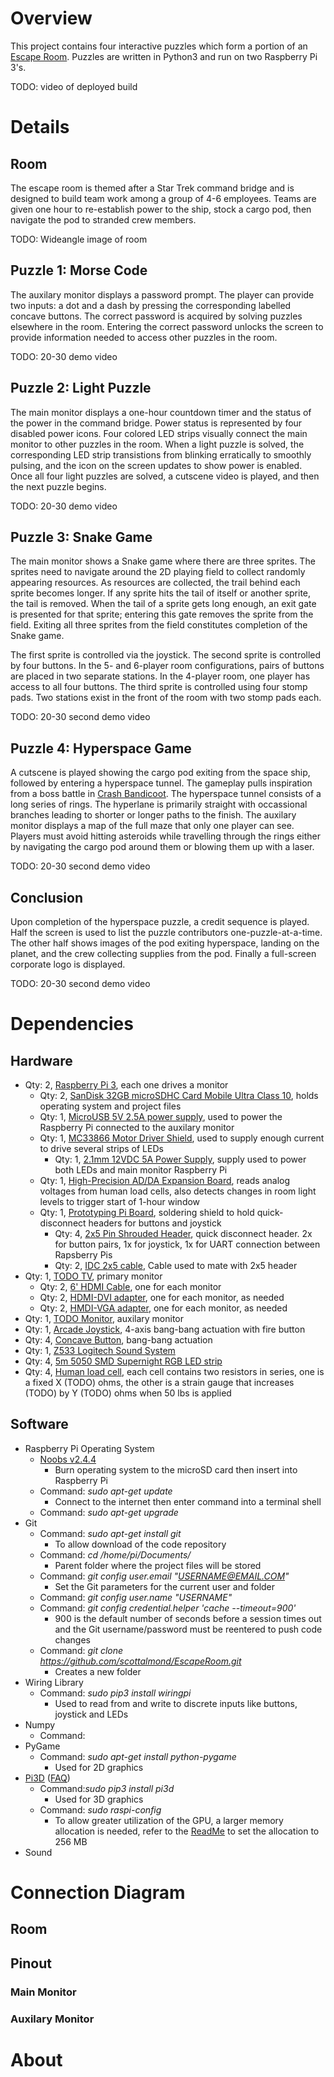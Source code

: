 # Overview

This project contains four interactive puzzles which form a portion of an [Escape Room](https://en.wikipedia.org/wiki/Escape_room).  Puzzles are written in Python3 and run on two Raspberry Pi 3's.

TODO: video of deployed build

# Details

## Room
The escape room is themed after a Star Trek command bridge and is designed to build team work among a group of 4-6 employees.  Teams are given one hour to re-establish power to the ship, stock a cargo pod, then navigate the pod to stranded crew members.

TODO: Wideangle image of room

## Puzzle 1: Morse Code
The auxilary monitor displays a password prompt.  The player can provide two inputs: a dot and a dash by pressing the corresponding labelled concave buttons.  The correct password is acquired by solving puzzles elsewhere in the room.  Entering the correct password unlocks the screen to provide information needed to access other puzzles in the room.

TODO: 20-30 demo video

## Puzzle 2: Light Puzzle
The main monitor displays a one-hour countdown timer and the status of the power in the command bridge.  Power status is represented by four disabled power icons.  Four colored LED strips visually connect the main monitor to other puzzles in the room.  When a light puzzle is solved, the corresponding LED strip transistions from blinking erratically to smoothly pulsing, and the icon on the screen updates to show power is enabled.  Once all four light puzzles are solved, a cutscene video is played, and then the next puzzle begins.

TODO: 20-30 demo video

## Puzzle 3: Snake Game
The main monitor shows a Snake game where there are three sprites.  The sprites need to navigate around the 2D playing field to collect randomly appearing resources.  As resources are collected, the trail behind each sprite becomes longer.  If any sprite hits the tail of itself or another sprite, the tail is removed.  When the tail of a sprite gets long enough, an exit gate is presented for that sprite; entering this gate removes the sprite from the field.  Exiting all three sprites from the field constitutes completion of the Snake game.

The first sprite is controlled via the joystick.  The second sprite is controlled by four buttons.  In the 5- and 6-player room configurations, pairs of buttons are placed in two separate stations.  In the 4-player room, one player has access to all four buttons.  The third sprite is controlled using four stomp pads.  Two stations exist in the front of the room with two stomp pads each.

TODO: 20-30 second demo video

## Puzzle 4: Hyperspace Game
A cutscene is played showing the cargo pod exiting from the space ship, followed by entering a hyperspace tunnel.  The gameplay pulls inspiration from a boss battle in [Crash Bandicoot](https://youtu.be/Er0AzrrjrJI?t=14m47s).  The hyperspace tunnel consists of a long series of rings.  The hyperlane is primarily straight with occassional branches leading to shorter or longer paths to the finish.  The auxilary monitor displays a map of the full maze that only one player can see.  Players must avoid hitting asteroids while travelling through the rings either by navigating the cargo pod around them or blowing them up with a laser.





TODO: 20-30 second demo video

## Conclusion
Upon completion of the hyperspace puzzle, a credit sequence is played.  Half the screen is used to list the puzzle contributors one-puzzle-at-a-time.  The other half shows images of the pod exiting hyperspace, landing on the planet, and the crew collecting supplies from the pod.  Finally a full-screen corporate logo is displayed.

TODO: 20-30 second demo video

# Dependencies

## Hardware
- Qty: 2, [Raspberry Pi 3](https://www.raspberrypi.org/products/raspberry-pi-3-model-b/), each one drives a monitor
	- Qty: 2, [SanDisk 32GB microSDHC Card Mobile Ultra Class 10](https://www.newegg.com/Product/Product.aspx?Item=9SIA12K0N93630), holds operating system and project files
	- Qty: 1, [MicroUSB 5V 2.5A power supply](https://www.newegg.com/Product/Product.aspx?Item=9SIA7PR5WA8871), used to power the Raspberry Pi connected to the auxilary monitor
	- Qty: 1, [MC33866 Motor Driver Shield](http://www.robotshop.com/en/mc33886-raspberry-pi-motor-driver-board-raspberry-pi.html), used to supply enough current to drive several strips of LEDs
		- Qty: 1, [2.1mm 12VDC 5A Power Supply](https://www.newegg.com/Product/Product.aspx?Item=9SIA27C6J20741), supply used to power both LEDs and main monitor Raspberry Pi
	- Qty: 1, [High-Precision AD/DA Expansion Board](http://www.robotshop.com/en/raspberry-pi-high-precision-ad-da-expansion-board.html), reads analog voltages from human load cells, also detects changes in room light levels to trigger start of 1-hour window
	- Qty: 1, [Prototyping Pi Board](http://www.robotshop.com/en/prototyping-pi-board-raspberry-pi.html), soldering shield to hold quick-disconnect headers for buttons and joystick
		- Qty: 4, [2x5 Pin Shrouded Header](), quick disconnect header.  2x for button pairs, 1x for joystick, 1x for UART connection between Rapsberry Pis
		- Qty: 2, [IDC 2x5 cable](www.robotshop.com/en/20cm-idc-2x5-cable.html), Cable used to mate with 2x5 header
- Qty: 1, [TODO TV](), primary monitor
	- Qty: 2, [6' HDMI Cable](https://www.newegg.com/Product/Product.aspx?Item=N82E16882021128), one for each monitor
	- Qty: 2, [HDMI-DVI adapter](https://www.newegg.com/Product/Product.aspx?Item=9SIAD4R5J10076), one for each monitor, as needed
	- Qty: 2, [HMDI-VGA adapter](https://www.newegg.com/Product/Product.aspx?Item=9SIA3521V29198), one for each monitor, as needed
- Qty: 1, [TODO Monitor](), auxilary monitor
- Qty: 1, [Arcade Joystick](https://www.sparkfun.com/products/9136), 4-axis bang-bang actuation with fire button
- Qty: 4, [Concave Button](https://www.sparkfun.com/products/9337), bang-bang actuation
- Qty: 1, [Z533 Logitech Sound System](https://www.logitech.com/en-us/product/z533-multimedia-speaker-system)
- Qty: 4, [5m 5050 SMD Supernight RGB LED strip](https://www.newegg.com/Product/Product.aspx?Item=9SIA3W31A14276)
- Qty: 4, [Human load cell](https://www.newegg.com/Product/Product.aspx?Item=9SIADMZ5Z97241), each cell contains two resistors in series, one is a fixed X (TODO) ohms, the other is a strain gauge that increases (TODO) by Y (TODO) ohms when 50 lbs is applied

## Software
- Raspberry Pi Operating System
	- [Noobs v2.4.4](https://www.raspberrypi.org/downloads/noobs/)
		- Burn operating system to the microSD card then insert into Raspberry Pi
	- Command: _sudo apt-get update_
		- Connect to the internet then enter command into a terminal shell
	- Command: _sudo apt-get upgrade_
- Git
	- Command: _sudo apt-get install git_
		- To allow download of the code repository
	- Command: _cd /home/pi/Documents/_
		- Parent folder where the project files will be stored
	- Command: _git config user.email "USERNAME@EMAIL.COM"_
		- Set the Git parameters for the current user and folder
	- Command: _git config user.name "USERNAME"_
	- Command: _git config credential.helper 'cache --timeout=900'_
		- 900 is the default number of seconds before a session times out and the Git username/password must be reentered to push code changes
	- Command: _git clone https://github.com/scottalmond/EscapeRoom.git_
		- Creates a new folder
- Wiring Library
	- Command: _sudo pip3 install wiringpi_
		- Used to read from and write to discrete inputs like buttons, joystick and LEDs
- Numpy
	- Command: 
- PyGame
	- Command: _sudo apt-get install python-pygame_
		- Used for 2D graphics
- [Pi3D](https://github.com/tipam/pi3d) ([FAQ](https://pi3d.github.io/html/FAQ.html))
	- Command:_sudo pip3 install pi3d_
		- Used for 3D graphics
	- Command: _sudo raspi-config_
		- To allow greater utilization of the GPU, a larger memory allocation is needed, refer to the [ReadMe](http://pi3d.github.io/html/ReadMe.html#setup-on-the-raspberry-pi) to set the allocation to 256 MB
- Sound


# Connection Diagram

## Room



## Pinout

### Main Monitor


### Auxilary Monitor

# About


